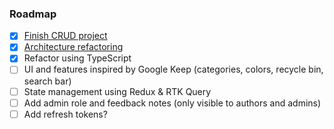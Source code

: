### Roadmap

- [x] [Finish CRUD project](https://www.youtube.com/watch?v=NmkY4JgS21A)
- [x] [Architecture refactoring](https://www.softwareontheroad.com/ideal-nodejs-project-structure/)
- [x] Refactor using TypeScript
- [ ] UI and features inspired by Google Keep (categories, colors, recycle bin, search bar)
- [ ] State management using Redux & RTK Query
- [ ] Add admin role and feedback notes (only visible to authors and admins)
- [ ] Add refresh tokens?